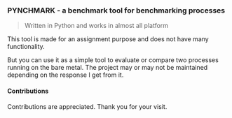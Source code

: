 ### PYNCHMARK - a benchmark tool for benchmarking processes
> Written in Python and works in almost all platform

This tool is made for an assignment purpose and does not have many functionality.

But you can use it as a simple tool to evaluate or compare two processes running on the bare metal.
The project may or may not be maintained depending on the response I get from it.

#### Contributions
Contributions are appreciated. Thank you for your visit.